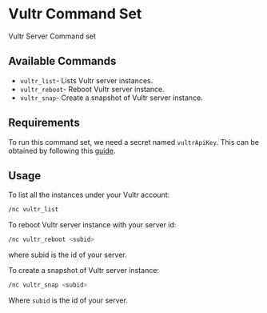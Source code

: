 # Vultr Command Set

Vultr Server Command set

## Available Commands

- `vultr_list`- Lists Vultr server instances.
- `vultr_reboot`- Reboot Vultr server instance.
- `vultr_snap`- Create a snapshot of Vultr server instance.

## Requirements

To run this command set, we need a secret named `vultrApiKey`. This can be obtained by following this [guide](https://docs.ansible.com/ansible/latest/scenario_guides/guide_vultr.html#authentication).

## Usage

To list all the instances under your Vultr account:
```sh
/nc vultr_list
```

To reboot Vultr server instance with your server id:
```sh
/nc vultr_reboot <subid>
```
where subid is the id of your server.

To create a snapshot of Vultr server instance:
```sh
/nc vultr_snap <subid>
```
Where `subid` is the id of your server.
